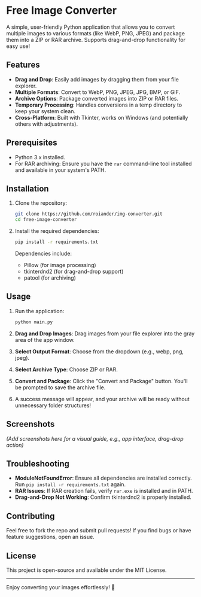 # Free Image Converter

A simple, user-friendly Python application that allows you to convert multiple images to various formats (like WebP, PNG, JPEG) and package them into a ZIP or RAR archive. Supports drag-and-drop functionality for easy use!

## Features
- **Drag and Drop**: Easily add images by dragging them from your file explorer.
- **Multiple Formats**: Convert to WebP, PNG, JPEG, JPG, BMP, or GIF.
- **Archive Options**: Package converted images into ZIP or RAR files.
- **Temporary Processing**: Handles conversions in a temp directory to keep your system clean.
- **Cross-Platform**: Built with Tkinter, works on Windows (and potentially others with adjustments).

## Prerequisites
- Python 3.x installed.
- For RAR archiving: Ensure you have the `rar` command-line tool installed and available in your system's PATH.

## Installation

1. Clone the repository:
   ```bash
   git clone https://github.com/roiander/img-converter.git
   cd free-image-converter
   ```

2. Install the required dependencies:
   ```bash
   pip install -r requirements.txt
   ```

   Dependencies include:
   - Pillow (for image processing)
   - tkinterdnd2 (for drag-and-drop support)
   - patool (for archiving)

## Usage

1. Run the application:
   ```bash
   python main.py
   ```

2. **Drag and Drop Images**: Drag images from your file explorer into the gray area of the app window.

3. **Select Output Format**: Choose from the dropdown (e.g., webp, png, jpeg).

4. **Select Archive Type**: Choose ZIP or RAR.

5. **Convert and Package**: Click the "Convert and Package" button. You'll be prompted to save the archive file.

6. A success message will appear, and your archive will be ready without unnecessary folder structures!

## Screenshots

*(Add screenshots here for a visual guide, e.g., app interface, drag-drop action)*

## Troubleshooting
- **ModuleNotFoundError**: Ensure all dependencies are installed correctly. Run `pip install -r requirements.txt` again.
- **RAR Issues**: If RAR creation fails, verify `rar.exe` is installed and in PATH.
- **Drag-and-Drop Not Working**: Confirm tkinterdnd2 is properly installed.

## Contributing
Feel free to fork the repo and submit pull requests! If you find bugs or have feature suggestions, open an issue.

## License
This project is open-source and available under the MIT License.

---

Enjoy converting your images effortlessly! 🚀
